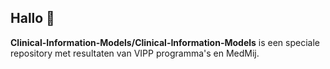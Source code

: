 ## Hallo 👋


**Clinical-Information-Models/Clinical-Information-Models** is een speciale repository met resultaten van VIPP programma's en MedMij. 

